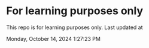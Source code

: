 # For learning purposes only
This repo is for learning purposes only.
Last updated at

Monday, October 14, 2024 1:27:23 PM

